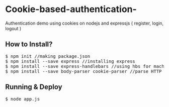 # Cookie-based-authentication-
Authentication demo using cookies on nodejs and expressjs ( register, login, logout )

<h2>How to Install?</h2>
<pre>
$ npm init //making package.json
$ npm install --save express //installing express
$ npm install --save express-handlebars //using hbs for machine view
$ npm install --save body-parser cookie-parser //parse HTTP request bodies and parse the required cookies for authentication:
</pre>

<h2>Running & Deploy</h2>
<pre>
$ node app.js
</pre>
